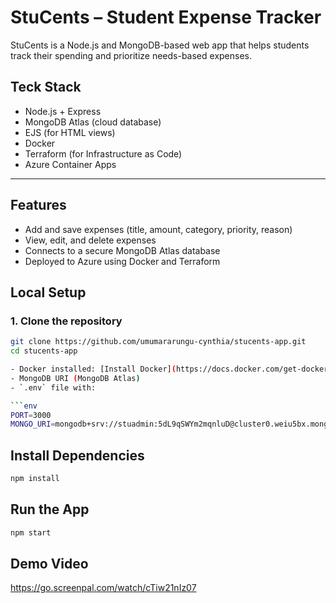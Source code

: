 # StuCents – Student Expense Tracker

StuCents is a Node.js and MongoDB-based web app that helps students track their spending and prioritize needs-based expenses.

## Teck Stack

- Node.js + Express
- MongoDB Atlas (cloud database)
- EJS (for HTML views)
- Docker
- Terraform (for Infrastructure as Code)
- Azure Container Apps

---

## Features

- Add and save expenses (title, amount, category, priority, reason)
- View, edit, and delete expenses
- Connects to a secure MongoDB Atlas database
- Deployed to Azure using Docker and Terraform

## Local Setup

### 1. Clone the repository

```bash
git clone https://github.com/umumararungu-cynthia/stucents-app.git
cd stucents-app

- Docker installed: [Install Docker](https://docs.docker.com/get-docker/)
- MongoDB URI (MongoDB Atlas)
- `.env` file with:

```env
PORT=3000
MONGO_URI=mongodb+srv://stuadmin:5dL9qSWYm2mqnluD@cluster0.weiu5bx.mongodb.net/?retryWrites=true&w=majority&appName=Cluster0
```

## Install Dependencies

``` bash
npm install
```

## Run the App
``` bash
npm start
```

## Demo Video

https://go.screenpal.com/watch/cTiw21nIz07
